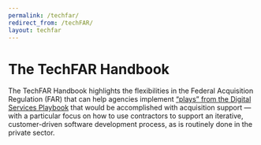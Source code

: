 ```yaml
---
permalink: /techfar/
redirect_from: /techFAR/
layout: techfar
---
```


# The TechFAR Handbook

The TechFAR Handbook highlights the flexibilities in the Federal Acquisition Regulation (FAR) that can help agencies implement [“plays” from the Digital Services Playbook](http://playbook.cio.gov/ "The Digital Services Playbook") that would be accomplished with acquisition support — with a particular focus on how to use contractors to support an iterative, customer-driven software development process, as is routinely done in the private sector.
